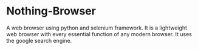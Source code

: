 # Nothing-Browser
A web browser using python and selenium framework. It is a lightweight web browser with every essential function of any modern browser. It uses the google search engine.
